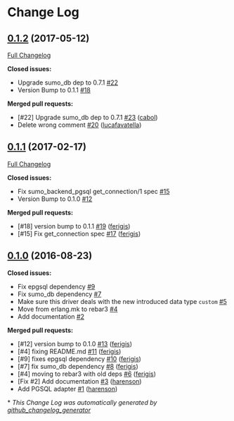 # Change Log

## [0.1.2](https://github.com/inaka/sumo_db_pgsql/tree/0.1.2) (2017-05-12)
[Full Changelog](https://github.com/inaka/sumo_db_pgsql/compare/0.1.1...0.1.2)

**Closed issues:**

- Upgrade sumo\_db dep to 0.7.1 [\#22](https://github.com/inaka/sumo_db_pgsql/issues/22)
- Version Bump to 0.1.1 [\#18](https://github.com/inaka/sumo_db_pgsql/issues/18)

**Merged pull requests:**

- \[\#22\] Upgrade sumo\_db dep to 0.7.1 [\#23](https://github.com/inaka/sumo_db_pgsql/pull/23) ([cabol](https://github.com/cabol))
- Delete wrong comment [\#20](https://github.com/inaka/sumo_db_pgsql/pull/20) ([lucafavatella](https://github.com/lucafavatella))

## [0.1.1](https://github.com/inaka/sumo_db_pgsql/tree/0.1.1) (2017-02-17)
[Full Changelog](https://github.com/inaka/sumo_db_pgsql/compare/0.1.0...0.1.1)

**Closed issues:**

- Fix sumo\_backend\_pgsql get\_connection/1 spec [\#15](https://github.com/inaka/sumo_db_pgsql/issues/15)
- Version Bump to 0.1.0 [\#12](https://github.com/inaka/sumo_db_pgsql/issues/12)

**Merged pull requests:**

- \[\#18\] version bump to 0.1.1 [\#19](https://github.com/inaka/sumo_db_pgsql/pull/19) ([ferigis](https://github.com/ferigis))
- \[\#15\] Fix get\_connection spec [\#17](https://github.com/inaka/sumo_db_pgsql/pull/17) ([ferigis](https://github.com/ferigis))

## [0.1.0](https://github.com/inaka/sumo_db_pgsql/tree/0.1.0) (2016-08-23)
**Closed issues:**

- Fix epgsql dependency [\#9](https://github.com/inaka/sumo_db_pgsql/issues/9)
- Fix sumo\_db dependency [\#7](https://github.com/inaka/sumo_db_pgsql/issues/7)
- Make sure this driver deals with the new introduced data type `custom` [\#5](https://github.com/inaka/sumo_db_pgsql/issues/5)
- Move from erlang.mk to rebar3 [\#4](https://github.com/inaka/sumo_db_pgsql/issues/4)
- Add documentation [\#2](https://github.com/inaka/sumo_db_pgsql/issues/2)

**Merged pull requests:**

- \[\#12\] version bump to 0.1.0 [\#13](https://github.com/inaka/sumo_db_pgsql/pull/13) ([ferigis](https://github.com/ferigis))
- \[\#4\] fixing README.md [\#11](https://github.com/inaka/sumo_db_pgsql/pull/11) ([ferigis](https://github.com/ferigis))
- \[\#9\] fixes epgsql dependency [\#10](https://github.com/inaka/sumo_db_pgsql/pull/10) ([ferigis](https://github.com/ferigis))
- \[\#7\] fix sumo\_db dependency [\#8](https://github.com/inaka/sumo_db_pgsql/pull/8) ([ferigis](https://github.com/ferigis))
- \[\#4\] moving to rebar3 with old deps [\#6](https://github.com/inaka/sumo_db_pgsql/pull/6) ([ferigis](https://github.com/ferigis))
- \[Fix \#2\] Add documentation [\#3](https://github.com/inaka/sumo_db_pgsql/pull/3) ([harenson](https://github.com/harenson))
- Add PGSQL adapter [\#1](https://github.com/inaka/sumo_db_pgsql/pull/1) ([harenson](https://github.com/harenson))



\* *This Change Log was automatically generated by [github_changelog_generator](https://github.com/skywinder/Github-Changelog-Generator)*